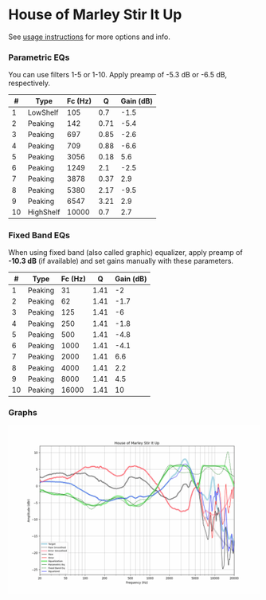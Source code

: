 # House of Marley Stir It Up
See [usage instructions](https://github.com/jaakkopasanen/AutoEq#usage) for more options and info.

### Parametric EQs
You can use filters 1-5 or 1-10. Apply preamp of -5.3 dB or -6.5 dB, respectively.

|   # | Type      |   Fc (Hz) |    Q |   Gain (dB) |
|-----|-----------|-----------|------|-------------|
|   1 | LowShelf  |       105 | 0.7  |        -1.5 |
|   2 | Peaking   |       142 | 0.71 |        -5.4 |
|   3 | Peaking   |       697 | 0.85 |        -2.6 |
|   4 | Peaking   |       709 | 0.88 |        -6.6 |
|   5 | Peaking   |      3056 | 0.18 |         5.6 |
|   6 | Peaking   |      1249 | 2.1  |        -2.5 |
|   7 | Peaking   |      3878 | 0.37 |         2.9 |
|   8 | Peaking   |      5380 | 2.17 |        -9.5 |
|   9 | Peaking   |      6547 | 3.21 |         2.9 |
|  10 | HighShelf |     10000 | 0.7  |         2.7 |

### Fixed Band EQs
When using fixed band (also called graphic) equalizer, apply preamp of **-10.3 dB** (if available) and set gains manually with these parameters.

|   # | Type    |   Fc (Hz) |    Q |   Gain (dB) |
|-----|---------|-----------|------|-------------|
|   1 | Peaking |        31 | 1.41 |        -2   |
|   2 | Peaking |        62 | 1.41 |        -1.7 |
|   3 | Peaking |       125 | 1.41 |        -6   |
|   4 | Peaking |       250 | 1.41 |        -1.8 |
|   5 | Peaking |       500 | 1.41 |        -4.8 |
|   6 | Peaking |      1000 | 1.41 |        -4.1 |
|   7 | Peaking |      2000 | 1.41 |         6.6 |
|   8 | Peaking |      4000 | 1.41 |         2.2 |
|   9 | Peaking |      8000 | 1.41 |         4.5 |
|  10 | Peaking |     16000 | 1.41 |        10   |

### Graphs
![](./House%20of%20Marley%20Stir%20It%20Up.png)
